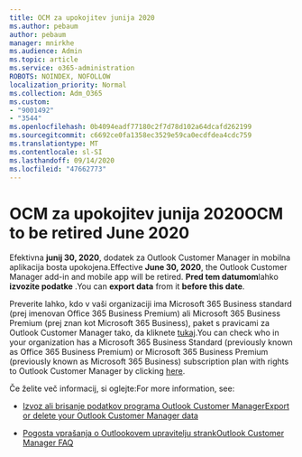 ```yaml
---
title: OCM za upokojitev junija 2020
ms.author: pebaum
author: pebaum
manager: mnirkhe
ms.audience: Admin
ms.topic: article
ms.service: o365-administration
ROBOTS: NOINDEX, NOFOLLOW
localization_priority: Normal
ms.collection: Adm_O365
ms.custom:
- "9001492"
- "3544"
ms.openlocfilehash: 0b4094eadf77180c2f7d78d102a64dcafd262199
ms.sourcegitcommit: c6692ce0fa1358ec3529e59ca0ecdfdea4cdc759
ms.translationtype: MT
ms.contentlocale: sl-SI
ms.lasthandoff: 09/14/2020
ms.locfileid: "47662773"
---
```

# <a name="ocm-to-be-retired-june-2020"></a><span data-ttu-id="4aee3-102">OCM za upokojitev junija 2020</span><span class="sxs-lookup"><span data-stu-id="4aee3-102">OCM to be retired June 2020</span></span>


<span data-ttu-id="4aee3-103">Efektivna **junij 30, 2020**, dodatek za Outlook Customer Manager in mobilna aplikacija bosta upokojena.</span><span class="sxs-lookup"><span data-stu-id="4aee3-103">Effective **June 30, 2020**, the Outlook Customer Manager add-in and mobile app will be retired.</span></span> <span data-ttu-id="4aee3-104">**Pred tem datumom**lahko **izvozite podatke** .</span><span class="sxs-lookup"><span data-stu-id="4aee3-104">You can  **export data**  from it  **before this date**.</span></span>  

<span data-ttu-id="4aee3-105">Preverite lahko, kdo v vaši organizaciji ima Microsoft 365 Business standard (prej imenovan Office 365 Business Premium) ali Microsoft 365 Business Premium (prej znan kot Microsoft 365 Business), paket s pravicami za Outlook Customer Manager tako, da kliknete [tukaj](https://admin.microsoft.com/AdminPortal/Home?ref=/users).</span><span class="sxs-lookup"><span data-stu-id="4aee3-105">You can check who in your organization has a Microsoft 365 Business Standard (previously known as Office 365 Business Premium) or Microsoft 365 Business Premium (previously known as Microsoft 365 Business) subscription plan with rights to Outlook Customer Manager by clicking [here](https://admin.microsoft.com/AdminPortal/Home?ref=/users).</span></span>

<span data-ttu-id="4aee3-106">Če želite več informacij, si oglejte:</span><span class="sxs-lookup"><span data-stu-id="4aee3-106">For more information, see:</span></span>

- [<span data-ttu-id="4aee3-107">Izvoz ali brisanje podatkov programa Outlook Customer Manager</span><span class="sxs-lookup"><span data-stu-id="4aee3-107">Export or delete your Outlook Customer Manager data</span></span>](https://support.office.com/article/1a421cb4-e8de-4b44-bfb8-710b92820439)

- [<span data-ttu-id="4aee3-108">Pogosta vprašanja o Outlookovem upravitelju strank</span><span class="sxs-lookup"><span data-stu-id="4aee3-108">Outlook Customer Manager FAQ</span></span>](https://support.office.com/article/88e127ca-43a1-4c9d-8d52-6ad3a80f9c32)
